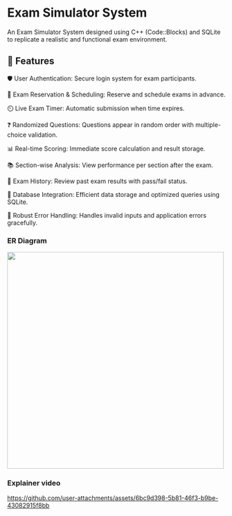 # Exam Simulator System
An Exam Simulator System designed using C++ (Code::Blocks) and SQLite to replicate a realistic and functional exam environment.


## 📌 Features

🛡️  User Authentication: Secure login system for exam participants.

📅 Exam Reservation & Scheduling: Reserve and schedule exams in advance.

⏲️ Live Exam Timer: Automatic submission when time expires.

❓ Randomized Questions: Questions appear in random order with multiple-choice validation.

📊 Real-time Scoring: Immediate score calculation and result storage.

📚 Section-wise Analysis: View performance per section after the exam.

📅 Exam History: Review past exam results with pass/fail status.

💾 Database Integration: Efficient data storage and optimized queries using SQLite.

🚨 Robust Error Handling: Handles invalid inputs and application errors gracefully.

### ER Diagram 

<img src="https://github.com/user-attachments/assets/49904f6b-989d-4af0-8966-3109827e0d8e" height="500"/>

### Explainer video 
https://github.com/user-attachments/assets/6bc9d398-5b81-46f3-b9be-43082915f8bb


